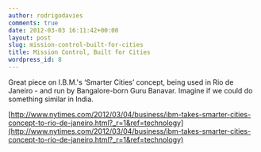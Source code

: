 ```yaml
---
author: rodrigodavies
comments: true
date: 2012-03-03 16:11:42+00:00
layout: post
slug: mission-control-built-for-cities
title: Mission Control, Built for Cities
wordpress_id: 8
---
```


Great piece on I.B.M.'s ‘Smarter Cities’ concept, being used in Rio de Janeiro - and run by Bangalore-born Guru Banavar. Imagine if we could do something similar in India.

[http://www.nytimes.com/2012/03/04/business/ibm-takes-smarter-cities-concept-to-rio-de-janeiro.html?_r=1&ref=technology](http://www.nytimes.com/2012/03/04/business/ibm-takes-smarter-cities-concept-to-rio-de-janeiro.html?_r=1&ref=technology)

